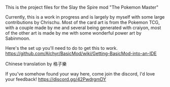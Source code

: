 This is the project files for the Slay the Spire mod "The Pokemon Master"

Currently, this is a work in progress and is largely by myself with some large contributions by Chrischu. Most of the card art is from the Pokemon 
TCG, with a couple made by me and several being generated with craiyon, most of the other art is made by me with some wonderful power art by Sabinmoon.

Here's the set up you'll need to do to get this to work.
https://github.com/Alchyr/BasicMod/wiki/Getting-BasicMod-into-an-IDE

Chinese translation by 格子樂

If you've somehow found your way here, come join the discord, I'd love your feedback! https://discord.gg/42PwdrgmDY